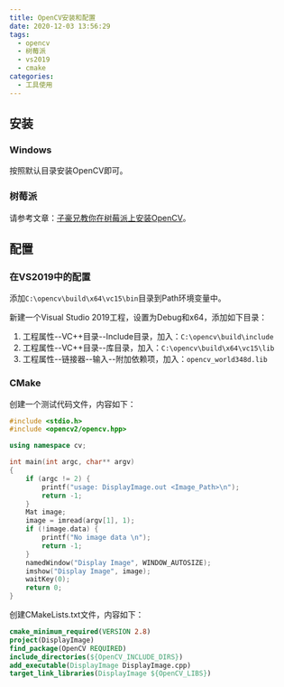 ```yaml
---
title: OpenCV安装和配置
date: 2020-12-03 13:56:29
tags:
  - opencv
  - 树莓派
  - vs2019
  - cmake
categories:
  - 工具使用
---
```


## 安装

### Windows

按照默认目录安装OpenCV即可。

### 树莓派

请参考文章：[子豪兄教你在树莓派上安装OpenCV](https://zhuanlan.zhihu.com/p/46032511)。

## 配置

### 在VS2019中的配置

添加`C:\opencv\build\x64\vc15\bin`目录到Path环境变量中。

新建一个Visual Studio 2019工程，设置为Debug和x64，添加如下目录：

1. 工程属性--VC++目录--Include目录，加入：`C:\opencv\build\include`
2. 工程属性--VC++目录--库目录，加入：`C:\opencv\build\x64\vc15\lib`
3. 工程属性--链接器--输入--附加依赖项，加入：`opencv_world348d.lib`

### CMake

创建一个测试代码文件，内容如下：

```cpp
#include <stdio.h>
#include <opencv2/opencv.hpp>

using namespace cv;

int main(int argc, char** argv)
{
    if (argc != 2) {
        printf("usage: DisplayImage.out <Image_Path>\n");
        return -1;
    }
    Mat image;
    image = imread(argv[1], 1);
    if (!image.data) {
        printf("No image data \n");
        return -1;
    }
    namedWindow("Display Image", WINDOW_AUTOSIZE);
    imshow("Display Image", image);
    waitKey(0);
    return 0;
}
```

创建CMakeLists.txt文件，内容如下：

```cmake
cmake_minimum_required(VERSION 2.8)
project(DisplayImage)
find_package(OpenCV REQUIRED)
include_directories(${OpenCV_INCLUDE_DIRS})
add_executable(DisplayImage DisplayImage.cpp)
target_link_libraries(DisplayImage ${OpenCV_LIBS})
```
